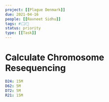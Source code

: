 ```yaml
---
project: [[Plague Denmark]]
due: 2021-04-16
people: [[Ravneet Sidhu]]
tags: #⬜/🧨 
status: priority
type: [[Task]]
---
```


# Calculate Chromosome Resequencing

```yaml
D24: 15M
D62: 5M
D72: 5M
R21: 15M
```
